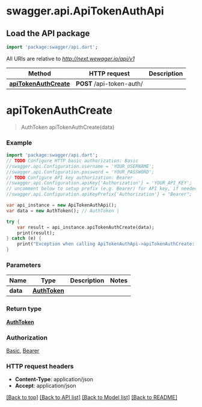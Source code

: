 # swagger.api.ApiTokenAuthApi

## Load the API package
```dart
import 'package:swagger/api.dart';
```

All URIs are relative to *http://next.wewager.io/api/v1*

Method | HTTP request | Description
------------- | ------------- | -------------
[**apiTokenAuthCreate**](ApiTokenAuthApi.md#apiTokenAuthCreate) | **POST** /api-token-auth/ | 


# **apiTokenAuthCreate**
> AuthToken apiTokenAuthCreate(data)





### Example 
```dart
import 'package:swagger/api.dart';
// TODO Configure HTTP basic authorization: Basic
//swagger.api.Configuration.username = 'YOUR_USERNAME';
//swagger.api.Configuration.password = 'YOUR_PASSWORD';
// TODO Configure API key authorization: Bearer
//swagger.api.Configuration.apiKey{'Authorization'} = 'YOUR_API_KEY';
// uncomment below to setup prefix (e.g. Bearer) for API key, if needed
//swagger.api.Configuration.apiKeyPrefix{'Authorization'} = "Bearer";

var api_instance = new ApiTokenAuthApi();
var data = new AuthToken(); // AuthToken | 

try { 
    var result = api_instance.apiTokenAuthCreate(data);
    print(result);
} catch (e) {
    print("Exception when calling ApiTokenAuthApi->apiTokenAuthCreate: $e\n");
}
```

### Parameters

Name | Type | Description  | Notes
------------- | ------------- | ------------- | -------------
 **data** | [**AuthToken**](AuthToken.md)|  | 

### Return type

[**AuthToken**](AuthToken.md)

### Authorization

[Basic](../README.md#Basic), [Bearer](../README.md#Bearer)

### HTTP request headers

 - **Content-Type**: application/json
 - **Accept**: application/json

[[Back to top]](#) [[Back to API list]](../README.md#documentation-for-api-endpoints) [[Back to Model list]](../README.md#documentation-for-models) [[Back to README]](../README.md)

